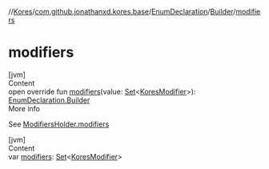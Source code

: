 //[Kores](../../../index.md)/[com.github.jonathanxd.kores.base](../../index.md)/[EnumDeclaration](../index.md)/[Builder](index.md)/[modifiers](modifiers.md)



# modifiers  
[jvm]  
Content  
open override fun [modifiers](modifiers.md)(value: [Set](https://kotlinlang.org/api/latest/jvm/stdlib/kotlin.collections/-set/index.html)<[KoresModifier](../../-kores-modifier/index.md)>): [EnumDeclaration.Builder](index.md)  
More info  


See [ModifiersHolder.modifiers](../../-modifiers-holder/modifiers.md)

  


[jvm]  
Content  
var [modifiers](modifiers.md): [Set](https://kotlinlang.org/api/latest/jvm/stdlib/kotlin.collections/-set/index.html)<[KoresModifier](../../-kores-modifier/index.md)>  



